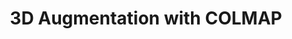 ---
layout: page
title: 3D Augmentation with COLMAP
description: Developed an offline Augmented Reality (AR) viewer that overlays virtual objects onto 3D scenes, using COLMAP for reconstruction and implementing a custom RANSAC algorithm for plane detection, geometric transformations, and 3D-to-2D projection.
img: assets/img/colmap.png
redirect: ../assets/pdf/colmapproject.pdf
importance: 1
category: fun
---